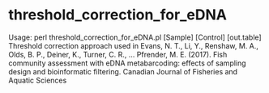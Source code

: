 # threshold_correction_for_eDNA

Usage: perl threshold_correction_for_eDNA.pl [Sample] [Control] [out.table]
 Threshold correction approach used in Evans, N. T., Li, Y., Renshaw, M. A., Olds, B. P., Deiner, K., Turner, C. R., … Pfrender, M. E. (2017). Fish community assessment with eDNA metabarcoding: effects of sampling design and bioinformatic filtering. Canadian Journal of Fisheries and Aquatic Sciences
